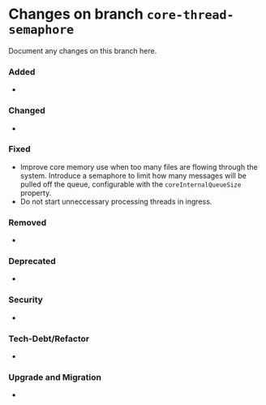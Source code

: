# Changes on branch `core-thread-semaphore`
Document any changes on this branch here.
### Added
- 

### Changed
- 

### Fixed
- Improve core memory use when too many files are flowing through the system. Introduce a semaphore to limit how many messages will be pulled off the queue, configurable with the `coreInternalQueueSize` property.
- Do not start unneccessary processing threads in ingress.

### Removed
- 

### Deprecated
- 

### Security
- 

### Tech-Debt/Refactor
- 

### Upgrade and Migration
- 
